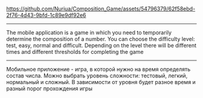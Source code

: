https://github.com/Nuriua/Composition_Game/assets/54796379/62f58ebd-2f76-4d43-9bfd-1c89e9df92e6


*************
The mobile application is a game in which you need to temporarily determine the composition of a number. 
You can choose the difficulty level: test, easy, normal and difficult. 
Depending on the level there will be different times and different thresholds for completing the game
*************
Мобильное приложение - игра, в которой нужно на время определять состав числа. 
Можно выбрать уровень сложности: тестовый, легкий, нормальный и сложный. 
В зависимости от уровня будет разное время и разный порог прохождения игры
